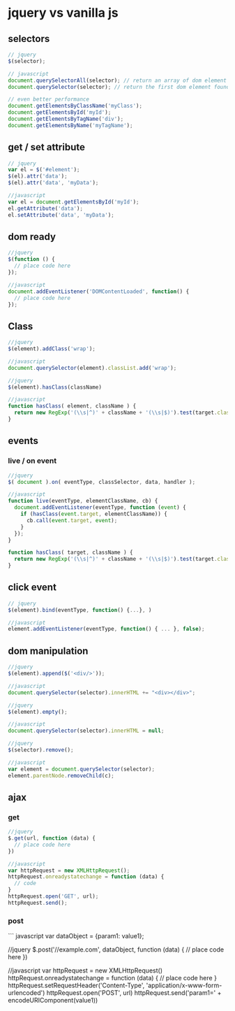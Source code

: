 jquery vs vanilla js
=========


<h2>selectors</h2>

``` javascript
// jquery 
$(selector);

// javascript
document.querySelectorAll(selector); // return an array of dom element
document.querySelector(selector); // return the first dom element found

// even better performance
document.getElementsByClassName('myClass');
document.getElementsById('myId');
document.getElementsByTagName('div');
document.getElementsByName('myTagName');

```

<h2>get / set attribute</h2>

``` javascript
// jquery
var el = $('#element');
$(el).attr('data');
$(el).attr('data', 'myData');

//javascript
var el = document.getElementsById('myId');
el.getAttribute('data');
el.setAttribute('data', 'myData');

```

<h2>dom ready</h2>

``` javascript
//jquery 
$(function () {
  // place code here
});

//javascript
document.addEventListener('DOMContentLoaded', function() {
  // place code here
});

```

<h2>Class</h2>

``` javascript
//jquery
$(element).addClass('wrap');

//javascript
document.querySelector(element).classList.add('wrap');
```

``` javascript
//jquery
$(element).hasClass(className)

//javascript
function hasClass( element, className ) {
  return new RegExp('(\\s|^)' + className + '(\\s|$)').test(target.className);
}
```

<h2>events</h2>

<h3>live / on event</h3>

``` javascript
//jquery 
$( document ).on( eventType, classSelector, data, handler );  

//javascript
function live(eventType, elementClassName, cb) {
  document.addEventListener(eventType, function (event) {
    if (hasClass(event.target, elementClassName)) {
      cb.call(event.target, event);
    }
  });
}

function hasClass( target, className ) {
  return new RegExp('(\\s|^)' + className + '(\\s|$)').test(target.className);
}


```

<h2>click event</h2>

``` javascript
// jquery
$(element).bind(eventType, function() {...}, )

//javascript
element.addEventListener(eventType, function() { ... }, false);

```

<h2>dom manipulation</h2>

``` javascript
//jquery
$(element).append($('<div/>'));

//javascript
document.querySelector(selector).innerHTML += "<div></div>";
```

``` javascript
//jquery 
$(element).empty();

//javascript
document.querySelector(selector).innerHTML = null;
```

``` javascript
//jquery 
$(selector).remove();

//javascript
var element = document.querySelector(selector);
element.parentNode.removeChild(c);
```

<h2>ajax</h2>

<h3>get</h3>

``` javascript
//jquery
$.get(url, function (data) {
  // place code here
})

//javascript
var httpRequest = new XMLHttpRequest();
httpRequest.onreadystatechange = function (data) {
  // code
}
httpRequest.open('GET', url);
httpRequest.send();
```

<h3>post</h3>
``` javascript
var dataObject = {param1: value1};

//jquery
$.post('//example.com', dataObject, function (data) {
  // place code here
})

//javascript
var httpRequest = new XMLHttpRequest()
httpRequest.onreadystatechange = function (data) {
  // place code here
}
httpRequest.setRequestHeader('Content-Type', 'application/x-www-form-urlencoded')
httpRequest.open('POST', url)
httpRequest.send('param1=' + encodeURIComponent(value1))
```


